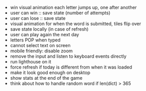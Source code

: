 * win visual animation each letter jumps up, one after another
* user can win :: save state (number of attempts)
* user can lose :: save state
* visual animation for when the word is submitted, tiles flip over
* save state locally (in case of refresh)
* user can play again the next day
* letters POP when typed
* cannot select text on screen
* mobile friendly: disable zoom
* remove the input and listen to keyboard events directly
* run lighthouse on it
* force refresh if today is different from when it was loaded
* make it look good enough on desktop
* show stats at the end of the game
* think about how to handle random word if len(dict) > 365

